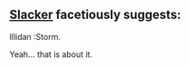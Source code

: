 ## [Slacker](contributors/slacker) facetiously suggests:

Illidan :Storm.

Yeah... that is about it.